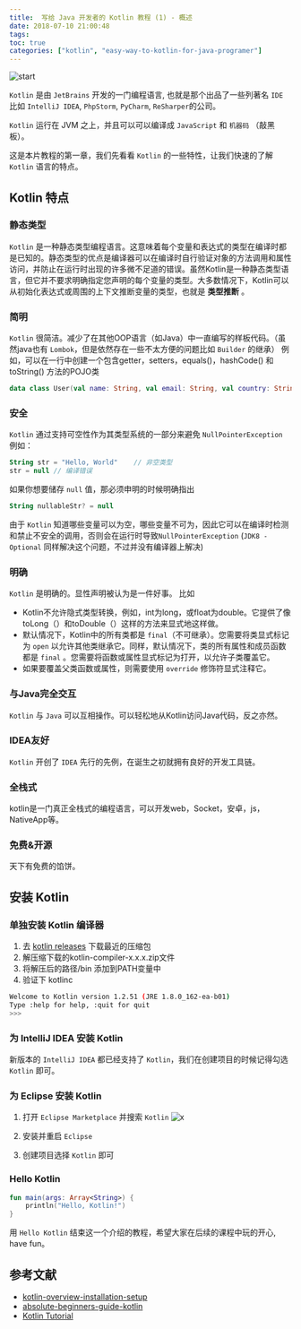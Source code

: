 ```yaml
---
title:  写给 Java 开发者的 Kotlin 教程 (1) - 概述
date: 2018-07-10 21:00:48
tags:
toc: true
categories: ["kotlin", "easy-way-to-kotlin-for-java-programer"]
---
```

![start](https://s1.ax1x.com/2018/07/10/PnH1S0.png)

`Kotlin` 是由 `JetBrains` 开发的一门编程语言, 也就是那个出品了一些列著名 `IDE` 比如 `IntelliJ IDEA`, `PhpStorm`, `PyCharm`, `ReSharper`的公司。

`Kotlin` 运行在 JVM 之上，并且可以可以编译成 `JavaScript` 和 `机器码` （敲黑板）。 

这是本片教程的第一章，我们先看看 `Kotlin` 的一些特性，让我们快速的了解 `Kotlin` 语言的特点。

<!-- more -->

## Kotlin 特点

### 静态类型

`Kotlin` 是一种静态类型编程语言。这意味着每个变量和表达式的类型在编译时都是已知的。静态类型的优点是编译器可以在编译时自行验证对象的方法调用和属性访问，并防止在运行时出现的许多微不足道的错误。虽然Kotlin是一种静态类型语言，但它并不要求明确指定您声明的每个变量的类型。大多数情况下，Kotlin可以从初始化表达式或周围的上下文推断变量的类型，也就是 **类型推断** 。

### 简明

`Kotlin` 很简洁。减少了在其他OOP语言（如Java）中一直编写的样板代码。（虽然java也有 `Lombok`，但是依然存在一些不太方便的问题比如 `Builder` 的继承）
例如，可以在一行中创建一个包含getter，setters，equals()，hashCode() 和 toString() 方法的POJO类

```kotlin
data class User(val name: String, val email: String, val country: String)
```

### 安全
`Kotlin` 通过支持可空性作为其类型系统的一部分来避免 `NullPointerException`
例如：
```kotlin
String str = "Hello, World"    // 非空类型
str = null // 编译错误
```

如果你想要储存 `null` 值，那必须申明的时候明确指出
```kotlin
String nullableStr? = null   
```

由于 `Kotlin` 知道哪些变量可以为空，哪些变量不可为，因此它可以在编译时检测和禁止不安全的调用，否则会在运行时导致`NullPointerException` (`JDK8 - Optional` 同样解决这个问题，不过并没有编译器上解决)

### 明确
`Kotlin` 是明确的。显性声明被认为是一件好事。
比如
- Kotlin不允许隐式类型转换，例如，int为long，或float为double。它提供了像toLong（）和toDouble（）这样的方法来显式地这样做。
- 默认情况下，Kotlin中的所有类都是 `final`（不可继承）。您需要将类显式标记为 `open` 以允许其他类继承它。同样，默认情况下，类的所有属性和成员函数都是 `final` 。您需要将函数或属性显式标记为打开，以允许子类覆盖它。
- 如果要覆盖父类函数或属性，则需要使用 `override` 修饰符显式注释它。


### 与Java完全交互
`Kotlin` 与 `Java` 可以互相操作。可以轻松地从Kotlin访问Java代码，反之亦然。

### IDEA友好
`Kotlin` 开创了 `IDEA` 先行的先例，在诞生之初就拥有良好的开发工具链。

### 全栈式
kotlin是一门真正全栈式的编程语言，可以开发web，Socket，安卓，js，NativeApp等。

### 免费&开源
天下有免费的馅饼。


## 安装 Kotlin
### 单独安装 Kotlin 编译器
1. 去 [kotlin releases](https://github.com/JetBrains/kotlin/releases/latest) 下载最近的压缩包
2. 解压缩下载的kotlin-compiler-x.x.x.zip文件
3. 将解压后的路径/bin 添加到PATH变量中
4. 验证下 kotlinc

```bash
Welcome to Kotlin version 1.2.51 (JRE 1.8.0_162-ea-b01)
Type :help for help, :quit for quit
>>>
```
### 为 IntelliJ IDEA 安装 Kotlin
新版本的  `IntelliJ IDEA` 都已经支持了 `Kotlin`，我们在创建项目的时候记得勾选 `Kotlin` 即可。

### 为 Eclipse 安装 Kotlin
1. 打开 `Eclipse Marketplace` 并搜索 `Kotlin`
![x](https://s1.ax1x.com/2018/07/10/PnXZIe.png)

2. 安装并重启 `Eclipse`
3. 创建项目选择 `Kotlin` 即可

### Hello Kotlin
```kotlin
fun main(args: Array<String>) {
    println("Hello, Kotlin!")
}
```

用 `Hello Kotlin` 结束这一个介绍的教程，希望大家在后续的课程中玩的开心, have fun。

## 参考文献
- [kotlin-overview-installation-setup](https://www.callicoder.com/kotlin-overview-installation-setup/)
- [absolute-beginners-guide-kotlin](http://blog.teamtreehouse.com/absolute-beginners-guide-kotlin)
- [Kotlin Tutorial](https://www.tutorialkart.com/kotlin-tutorial/)